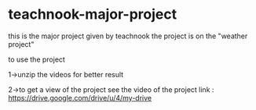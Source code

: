 # teachnook-major-project
this is the major project given by teachnook 
the project is on the "weather project"

to use the project 

1->unzip the videos for better result

2->to get a view of the project see the video of the project 
link : https://drive.google.com/drive/u/4/my-drive
